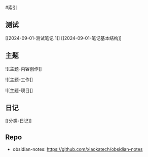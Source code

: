 #索引

## 测试

[[2024-09-01-测试笔记 1]]
[[2024-09-01-笔记基本结构]]

## 主题

![[主题-内容创作]]

![[主题-工作]]

![[主题-项目]]

## 日记

[[分类-日记]]

## Repo

- obsidian-notes: https://github.com/xiaokatech/obsidian-notes
